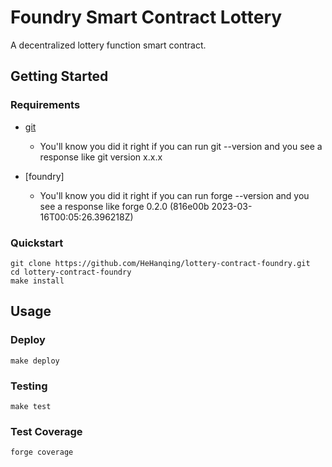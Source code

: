 # Foundry Smart Contract Lottery

A decentralized lottery function smart contract.

## Getting Started

### Requirements

- [git](https://git-scm.com/book/en/v2/Getting-Started-Installing-Git)

  - You'll know you did it right if you can run git --version and you see a response like git version x.x.x

- [foundry]
  - You'll know you did it right if you can run forge --version and you see a response like forge 0.2.0 (816e00b 2023-03-16T00:05:26.396218Z)

### Quickstart

```
git clone https://github.com/HeHanqing/lottery-contract-foundry.git
cd lottery-contract-foundry
make install
```

## Usage

### Deploy

```
make deploy
```

### Testing

```
make test
```

### Test Coverage

```
forge coverage
```
